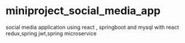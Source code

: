 # miniproject_social_media_app
social media application using react , springboot and mysql 
with react redux,spring jwt,spring microservice 
